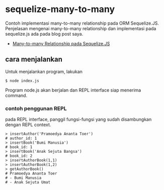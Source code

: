 # sequelize-many-to-many
Contoh implementasi many-to-many relationship pada ORM Sequelize.JS. Penjelasan mengenai many-to-many relationship dan implementasi pada sequelize.js ada pada blog post saya.

- [Many-to-many Relationship pada Sequelize.JS](http://www.akbarsahata.id/blog/2017/04/12/many-to-many-relationship-pada-sequelize-js/)

## cara menjalankan
Untuk menjalankan program, lakukan

```shell
$ node index.js
```

Program node.js akan berjalan dan REPL interface siap menerima command.


### contoh penggunan REPL

pada REPL interface, panggil fungsi-fungsi yang sudah disambungkan dengan REPL context.

```shell
> insertAuthor('Pramoedya Ananta Toer')
# author_id: 1
> insertBook('Bumi Manusia')
# book_id: 1
> insertBook('Anak Sejuta Bangsa')
# book_id: 2
> insertAuthorBook(1,1)
> insertAuthorBook(1,2)
> getAuthorBook()
# Pramoedya Ananta Toer
# - Bumi Manusia
# - Anak Sejuta Umat
```
